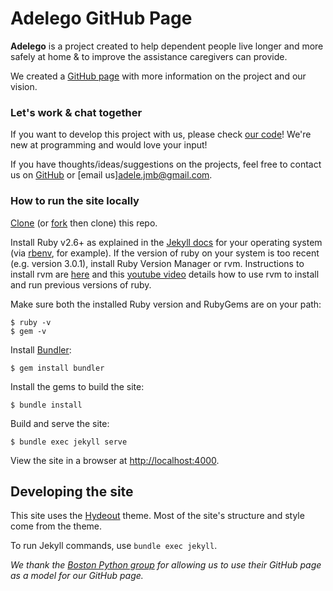 # Adelego GitHub Page

**Adelego** is a project created to help dependent people live longer and more safely at home & to improve the assistance caregivers can provide.

We created a [GitHub page](https://mbonnemaison.github.io/adelego/) with more information on the project and our vision.

### Let's work & chat together

If you want to develop this project with us, please check [our code](https://github.com/mbonnemaison/adelego/tree/master)! We're new at programming and would love your input!

If you have thoughts/ideas/suggestions on the projects, feel free to contact us on [GitHub](https://github.com/mbonnemaison) or [email us]<adele.jmb@gmail.com>.

### How to run the site locally

[Clone](https://help.github.com/en/articles/cloning-a-repository) (or [fork](https://help.github.com/en/articles/about-forks) then clone) this repo.

Install Ruby v2.6+ as explained in the [Jekyll docs](https://jekyllrb.com/docs/installation/) for your operating system (via [rbenv](https://github.com/rbenv/rbenv), for example).
If the version of ruby on your system is too recent (e.g. version 3.0.1), install Ruby Version Manager or rvm. Instructions to install rvm are [here](https://rvm.io/rvm/install) and this [youtube video](https://www.youtube.com/watch?v=cQVb7fHFjSM) details how to use rvm to install and run previous versions of ruby.

Make sure both the installed Ruby version and RubyGems are on your path:

```
$ ruby -v
$ gem -v
```

Install [Bundler](https://bundler.io/):

```
$ gem install bundler
```

Install the gems to build the site:

```
$ bundle install
```

Build and serve the site:

```
$ bundle exec jekyll serve
```

View the site in a browser at <http://localhost:4000>.

## Developing the site

This site uses the [Hydeout](https://fongandrew.github.io/hydeout/) theme. Most of the site's structure and style come from the theme.

To run Jekyll commands, use `bundle exec jekyll`.


*We thank the [Boston Python group](https://about.bostonpython.com) for allowing us to use their GitHub page as a model for our GitHub page.*
